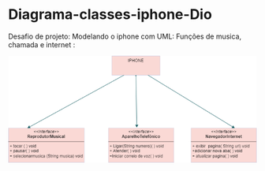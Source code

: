 # Diagrama-classes-iphone-Dio
Desafio de projeto: Modelando o iphone com UML: Funções de musica, chamada e internet :


![Diagrama do Sistema](https://github.com/Jakeline17/Diagrama-classes-iphone-Dio/blob/main/Diagrama%20sem%20nome.drawio.png)
